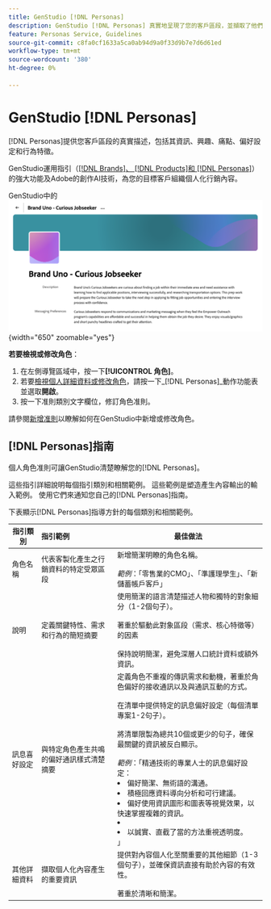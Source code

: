 ```yaml
---
title: GenStudio [!DNL Personas]
description: GenStudio [!DNL Personas] 真實地呈現了您的客戶區段，並擷取了他們的興趣、痛點、偏好設定和行為特徵。
feature: Personas Service, Guidelines
source-git-commit: c8fa0cf1633a5ca0ab94d9a0f33d9b7e7d6d61ed
workflow-type: tm+mt
source-wordcount: '380'
ht-degree: 0%

---
```



# GenStudio [!DNL Personas]

[!DNL Personas]提供您客戶區段的真實描述，包括其資訊、興趣、痛點、偏好設定和行為特徵。

GenStudio運用指引（[[!DNL Brands]、 [!DNL Products]和 [!DNL Personas]](overview.md)）的強大功能及Adobe的創作AI技術，為您的目標客戶組織個人化行銷內容。&#x200B;

GenStudio中的![[!DNL Personas]指南](/help/assets/personas-guidelines.png){width="650" zoomable="yes"}

**若要檢視或修改角色**：

1. 在左側導覽區域中，按一下&#x200B;**[!UICONTROL 角色]**。
1. 若要[檢視個人詳細資料或修改角色](add-guidelines.md#manage-personas)，請按一下&#x200B;_[!DNL Personas]_動作功能表並選取&#x200B;**開啟**。
1. 按一下准則類別文字欄位，修訂角色准則。

請參閱[新增准則](add-guidelines.md)以瞭解如何在GenStudio中新增或修改角色。

## [!DNL Personas]指南

個人角色准則可讓GenStudio清楚瞭解您的[!DNL Personas]。

這些指引詳細說明每個指引類別和相關範例。 這些範例是塑造產生內容輸出的輸入範例。 使用它們來通知您自己的[!DNL Personas]指南。

下表顯示[!DNL Personas]指導方針的每個類別和相關範例。

| 指引類別 | 指引範例 | 最佳做法 |
| ------------------| :---------- |-------------|
| 角色名稱 | 代表客製化產生之行銷資料的特定受眾區段 | 新增簡潔明瞭的角色名稱。<br><br>_範例_：「零售業的CMO」、「準護理學生」、「新儲蓄帳戶客戶」 |
| 說明 | 定義關鍵特性、需求和行為的簡短摘要 | 使用簡潔的語言清楚描述人物和獨特的對象細分（1-2個句子）。<br><br>著重於驅動此對象區段（需求、核心特徵等）的因素<br><br>保持說明簡潔，避免深層人口統計資料或額外資訊。 |
| 訊息喜好設定 | 與特定角色產生共鳴的偏好通訊樣式清楚摘要 | 定義角色不重複的傳訊需求和動機，著重於角色偏好的接收通訊以及與通訊互動的方式。<br><br>在清單中提供特定的訊息偏好設定（每個清單專案1-2句子）。<br><br>將清單限製為總共10個或更少的句子，確保最關鍵的資訊被反白顯示。<br><br>_範例_：「精通技術的專業人士的訊息偏好設定：<li>偏好簡潔、無術語的溝通。</li><li>積極回應資料導向分析和可行建議。</li><li>偏好使用資訊圖形和圖表等視覺效果，以快速掌握複雜的資訊。<li><li>以誠實、直截了當的方法重視透明度。</li>」 |
| 其他詳細資料 | 擷取個人化內容產生的重要資訊 | 提供對內容個人化至關重要的其他細節（1-3個句子），並確保資訊直接有助於內容的有效性。<br><br>著重於清晰和簡潔。 |
